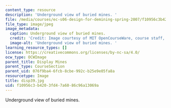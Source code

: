 ```yaml
---
content_type: resource
description: 'Underground view of buried mines. '
file: /media/courses/ec-s06-design-for-demining-spring-2007/f10956c3b4203fd47a6086c96a13069a_disp39.jpg
file_type: image/jpeg
image_metadata:
  caption: Underground view of buried mines.
  credit: 'Credit: Image courtesy of MIT OpenCourseWare, course staff, and students.'
  image-alt: 'Underground view of buried mines. '
learning_resource_types: []
license: https://creativecommons.org/licenses/by-nc-sa/4.0/
ocw_type: OCWImage
parent_title: Display Mines
parent_type: CourseSection
parent_uid: 076f9ba4-6fcb-8cbe-992c-b25e9e05fa8a
resourcetype: Image
title: disp39.jpg
uid: f10956c3-b420-3fd4-7a60-86c96a13069a
---
```

Underground view of buried mines. 